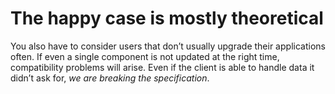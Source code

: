 # The happy case is mostly theoretical

<Item icon="world" title="You have to be in control of the clients">
  You also have to consider users that don’t usually upgrade their applications often.
</Item>

<Item icon="device-cctv" title="Nothing can go out of sight">
  If even a single component is not updated at the right time, compatibility problems will arise.
</Item>

<Item icon="license" title="Specification will be broken">
  Even if the client is able to handle data it didn’t ask for, <em>we are breaking the specification</em>.
</Item>
